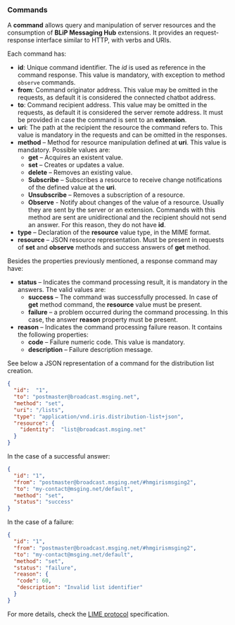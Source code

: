 ### Commands

A **command** allows query and manipulation of server resources and the consumption of **BLiP Messaging Hub** extensions. It provides an request-response interface similar to HTTP, with verbs and URIs.

Each command has:

- **id**: Unique command identifier. The *id* is used as reference in the command response. This value is mandatory, with exception to method `observe` commands. 
- **from**: Command originator address. This value may be omitted in the requests, as default it is considered the connected chatbot address.
- **to**: Command recipient address. This value may be omitted in the requests, as default it is considered the server remote address. It must be provided in case the command is sent to an **extension**.
- **uri**: The path at the recipient the resource the command refers to. This value is mandatory in the requests and can be omitted in the responses.
- **method** – Method for resource manipulation defined at **uri**. This value is mandatory. Possible values are:
  * **get** – Acquires an existent value.
  * **set** – Creates or updates a value.
  * **delete** – Removes an existing value.
  * **Subscribe** – Subscribes a resource to receive change notifications of the defined value at the **uri**.
  * **Unsubscribe** – Removes a subscription of a resource. 
  * **Observe** - Notify about changes of the value of a resource. Usually they are sent by the server or an extension. Commands with this method are sent are unidirectional and the recipient should not send an answer. For this reason, they do not have **id**.
- **type** – Declaration of the **resource** value type, in the MIME format.
- **resource** – JSON resource representation. Must be present in requests of **set** and **observe** methods and success answers of **get** method.

Besides the properties previously mentioned, a response command may have:
- **status** – Indicates the command processing result, it is mandatory in the answers. The valid values are:
  * **success** – The command was successfully processed. In case of **get** method command, the **resource** value must be present.
  * **failure** – a problem occurred during the command processing. In this case, the answer **reason** property must be present.
- **reason** – Indicates the command processing failure reason. It contains the following properties:
  * **code** – Failure numeric code. This value is mandatory.
  * **description** – Failure description message.

See below a JSON representation of a command for the distribution list creation.
```json
{
  "id":  "1",
  "to": "postmaster@broadcast.msging.net",
  "method": "set",
  "uri": "/lists",
  "type": "application/vnd.iris.distribution-list+json",
  "resource": {
    "identity":  "list@broadcast.msging.net"
  }
} 
```
In the case of a successful answer:
```json
{
  "id": "1",
  "from": "postmaster@broadcast.msging.net/#hmgirismsging2",
  "to": "my-contact@msging.net/default",
  "method": "set",
  "status": "success"
} 
```
In the case of a failure:
```json
{
  "id": "1",
  "from": "postmaster@broadcast.msging.net/#hmgirismsging2",
  "to": "my-contact@msging.net/default",
  "method": "set",
  "status": "failure",
  "reason": {
   "code": 60,
   "description": "Invalid list identifier"
  }
} 
```
For more details, check the [LIME protocol](http://limeprotocol.org/index.html#notification) specification.
